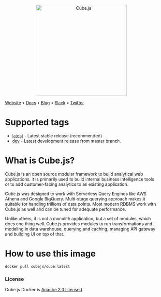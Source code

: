 <p align="center"><a href="https://cube.dev"><img src="https://i.imgur.com/zYHXm4o.png" alt="Cube.js" width="300px"></a></p>

[Website](https://cube.dev) • [Docs](https://cube.dev/docs) • [Blog](https://cube.dev/blog) • [Slack](https://slack.cube.dev) • [Twitter](https://twitter.com/thecubejs)

# Supported tags

- [latest](https://github.com/cube-js/cube.js/blob/master/packages/cubejs-docker/latest.Dockerfile) - Latest stable release (recommended)
- [dev](https://github.com/cube-js/cube.js/blob/master/packages/cubejs-docker/latest.Dockerfile) - Latest development release from master branch.

# What is Cube.js?

Cube.js is an open source modular framework to build analytical web applications. It is primarily used to build internal business intelligence tools or to add customer-facing analytics to an existing application.

Cube.js was designed to work with Serverless Query Engines like AWS Athena and Google BigQuery. Multi-stage querying approach makes it suitable for handling trillions of data points. Most modern RDBMS work with Cube.js as well and can be tuned for adequate performance.

Unlike others, it is not a monolith application, but a set of modules, which does one thing well. Cube.js provides modules to run transformations and modeling in data warehouse, querying and caching, managing API gateway and building UI on top of that.

# How to use this image

```sh
docker pull cubejs/cube:latest
```

### License

Cube.js Docker is [Apache 2.0 licensed](./LICENSE).

